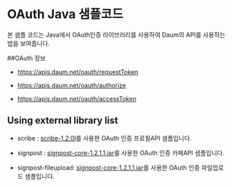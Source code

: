 OAuth Java 샘플코드
=============
본 샘플 코드는 Java에서 OAuth인증 라이브러리를 사용하여 Daum의 API를 사용하는 법을 보여줍니다.

##OAuth 정보 
* https://apis.daum.net/oauth/requestToken

* https://apis.daum.net/oauth/authorize

* https://apis.daum.net/oauth/accessToken


## Using external library list
* scribe : [scribe-1.2.0l](https://github.com/fernandezpablo85/scribe-java)를 사용한 OAuth 인증 프로필API 샘플입니다.

* signpost : [signpost-core-1.2.1.1.jar](http://code.google.com/p/oauth-signpost/downloads/detail?name=signpost-core-1.2.1.1.jar&can=2&q=)를 사용한 OAuth 인증 카페API 샘플입니다.

* signpost-fileupload: [signpost-core-1.2.1.1.jar](http://code.google.com/p/oauth-signpost/downloads/detail?name=signpost-core-1.2.1.1.jar&can=2&q=)를 사용한 OAuth 인증 파일업로드 샘플입니다.
